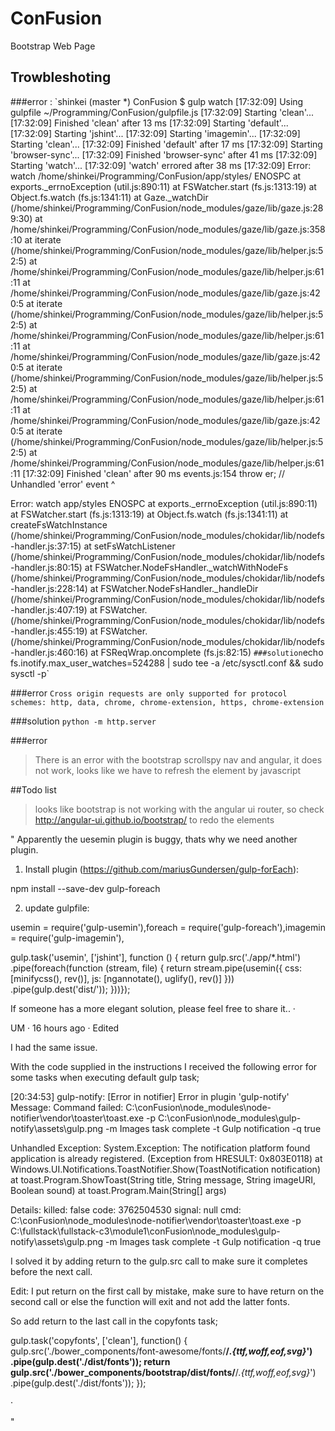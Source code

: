 # ConFusion
Bootstrap Web Page


## Trowbleshoting

###error : 
`shinkei (master *) ConFusion $ gulp watch
[17:32:09] Using gulpfile ~/Programming/ConFusion/gulpfile.js
[17:32:09] Starting 'clean'...
[17:32:09] Finished 'clean' after 13 ms
[17:32:09] Starting 'default'...
[17:32:09] Starting 'jshint'...
[17:32:09] Starting 'imagemin'...
[17:32:09] Starting 'clean'...
[17:32:09] Finished 'default' after 17 ms
[17:32:09] Starting 'browser-sync'...
[17:32:09] Finished 'browser-sync' after 41 ms
[17:32:09] Starting 'watch'...
[17:32:09] 'watch' errored after 38 ms
[17:32:09] Error: watch /home/shinkei/Programming/ConFusion/app/styles/ ENOSPC
    at exports._errnoException (util.js:890:11)
    at FSWatcher.start (fs.js:1313:19)
    at Object.fs.watch (fs.js:1341:11)
    at Gaze._watchDir (/home/shinkei/Programming/ConFusion/node_modules/gaze/lib/gaze.js:289:30)
    at /home/shinkei/Programming/ConFusion/node_modules/gaze/lib/gaze.js:358:10
    at iterate (/home/shinkei/Programming/ConFusion/node_modules/gaze/lib/helper.js:52:5)
    at /home/shinkei/Programming/ConFusion/node_modules/gaze/lib/helper.js:61:11
    at /home/shinkei/Programming/ConFusion/node_modules/gaze/lib/gaze.js:420:5
    at iterate (/home/shinkei/Programming/ConFusion/node_modules/gaze/lib/helper.js:52:5)
    at /home/shinkei/Programming/ConFusion/node_modules/gaze/lib/helper.js:61:11
    at /home/shinkei/Programming/ConFusion/node_modules/gaze/lib/gaze.js:420:5
    at iterate (/home/shinkei/Programming/ConFusion/node_modules/gaze/lib/helper.js:52:5)
    at /home/shinkei/Programming/ConFusion/node_modules/gaze/lib/helper.js:61:11
    at /home/shinkei/Programming/ConFusion/node_modules/gaze/lib/gaze.js:420:5
    at iterate (/home/shinkei/Programming/ConFusion/node_modules/gaze/lib/helper.js:52:5)
    at /home/shinkei/Programming/ConFusion/node_modules/gaze/lib/helper.js:61:11
[17:32:09] Finished 'clean' after 90 ms
events.js:154
      throw er; // Unhandled 'error' event
      ^

Error: watch app/styles ENOSPC
    at exports._errnoException (util.js:890:11)
    at FSWatcher.start (fs.js:1313:19)
    at Object.fs.watch (fs.js:1341:11)
    at createFsWatchInstance (/home/shinkei/Programming/ConFusion/node_modules/chokidar/lib/nodefs-handler.js:37:15)
    at setFsWatchListener (/home/shinkei/Programming/ConFusion/node_modules/chokidar/lib/nodefs-handler.js:80:15)
    at FSWatcher.NodeFsHandler._watchWithNodeFs (/home/shinkei/Programming/ConFusion/node_modules/chokidar/lib/nodefs-handler.js:228:14)
    at FSWatcher.NodeFsHandler._handleDir (/home/shinkei/Programming/ConFusion/node_modules/chokidar/lib/nodefs-handler.js:407:19)
    at FSWatcher.<anonymous> (/home/shinkei/Programming/ConFusion/node_modules/chokidar/lib/nodefs-handler.js:455:19)
    at FSWatcher.<anonymous> (/home/shinkei/Programming/ConFusion/node_modules/chokidar/lib/nodefs-handler.js:460:16)
    at FSReqWrap.oncomplete (fs.js:82:15)
`
###solution
`echo fs.inotify.max_user_watches=524288 | sudo tee -a /etc/sysctl.conf && sudo sysctl -p`


###error
  `Cross origin requests are only supported for protocol schemes: http, data, chrome, chrome-extension, https, chrome-extension`

###solution
`python -m http.server`

###error
>There is an error with the bootstrap scrollspy nav and angular, it does not work, looks like we have to refresh the element by javascript

##Todo list
> looks like bootstrap is not working with the angular ui router, so check http://angular-ui.github.io/bootstrap/ to redo the elements


"
Apparently the uesemin plugin is buggy, thats why we need another plugin.

1. Install plugin (https://github.com/mariusGundersen/gulp-forEach):

npm install --save-dev gulp-foreach

2. update gulpfile:

usemin = require('gulp-usemin'),foreach = require('gulp-foreach'),imagemin = require('gulp-imagemin'),

gulp.task('usemin', ['jshint'], function () {    return gulp.src('./app/*.html')        .pipe(foreach(function (stream, file) {            return stream.pipe(usemin({                    css: [minifycss(), rev()],                    js: [ngannotate(), uglify(), rev()]                }))                .pipe(gulp.dest('dist/'));        }))});

If someone has a more elegant solution, please feel free to share it..
 · 

UM
 · 16 hours ago · Edited

I had the same issue.

With the code supplied in the instructions I received the following error for some tasks when executing default gulp task;

[20:34:53] gulp-notify: [Error in notifier] Error in plugin 'gulp-notify'
Message:
    Command failed: C:\conFusion\node_modules\node-notifier\vendor\toaster\toast.exe -p C:\conFusion\node_modules\gulp-notify\assets\gulp.png -m Images task complete -t Gulp notification -q true

Unhandled Exception: System.Exception: The notification platform found application is already registered. (Exception from HRESULT: 0x803E0118)
   at Windows.UI.Notifications.ToastNotifier.Show(ToastNotification notification)
   at toast.Program.ShowToast(String title, String message, String imageURI, Boolean sound)
   at toast.Program.Main(String[] args)

Details:
    killed: false
    code: 3762504530
    signal: null
    cmd: C:\conFusion\node_modules\node-notifier\vendor\toaster\toast.exe -p C:\fullstack\fullstack-c3\module1\conFusion\node_modules\gulp-notify\assets\gulp.png -m Images task complete -t Gulp notification -q true

I solved it by adding return to the gulp.src call to make sure it completes before the next call.

Edit: I put return on the first call by mistake, make sure to have return on the second call or else the function will exit and not add the latter fonts.

So add return to the last call in the copyfonts task;

gulp.task('copyfonts', ['clean'], function() {
   gulp.src('./bower_components/font-awesome/fonts/**/*.{ttf,woff,eof,svg}*')
   .pipe(gulp.dest('./dist/fonts'));
   return gulp.src('./bower_components/bootstrap/dist/fonts/**/*.{ttf,woff,eof,svg}*')
   .pipe(gulp.dest('./dist/fonts'));
});

 · 


"